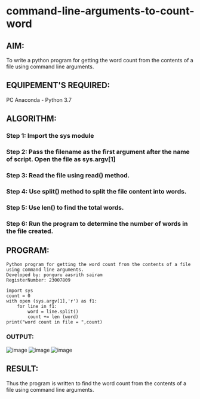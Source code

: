 # command-line-arguments-to-count-word
## AIM:
To write a python program for getting the word count from the contents of a file using command line arguments.
## EQUIPEMENT'S REQUIRED: 
PC
Anaconda - Python 3.7
## ALGORITHM: 
### Step 1: Import the sys module

### Step 2: Pass the filename as the first argument after the name of script. Open the file as sys.argv[1]
 
### Step 3: Read the file using read() method.

### Step 4: Use split() method to split the file content into words.

### Step 5: Use len() to find the total words.

### Step 6: Run the program to determine the number of words in the file created.

## PROGRAM:
```
Python program for getting the word count from the contents of a file using command line arguments.
Developed by: ponguru aasrith sairam
RegisterNumber: 23007809

import sys
count = 0
with open (sys.argv[1],'r') as f1:
    for line in f1:
        word = line.split()
        count += len (word)
print("word count in file = ",count)
```

### OUTPUT:
![image](https://github.com/AasrithSairam/command-line-arguments-to-count-word/assets/139331438/b3f5c929-4dcf-4723-bf6b-7808da7db0c4)
![image](https://github.com/AasrithSairam/command-line-arguments-to-count-word/assets/139331438/d261e11e-e107-4dde-b93e-8510d2783864)
![image](https://github.com/AasrithSairam/command-line-arguments-to-count-word/assets/139331438/e8bf87b6-1fcc-49ca-87e7-2d3f775f0662)





## RESULT:
Thus the program is written to find the word count from the contents of a file using command line arguments.
